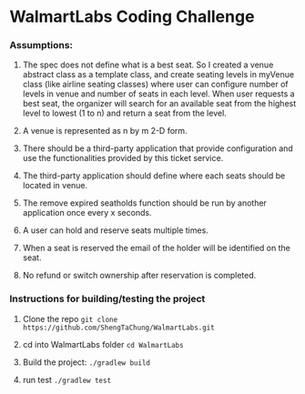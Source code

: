 # WalmartLabs Coding Challenge

### Assumptions:
1. The spec does not define what is a best seat. So I created a venue abstract class as a template class, and create seating levels in myVenue class (like airline seating classes) where user can configure number of levels in venue and number of seats in each level. When user requests a best seat, the organizer will search for an available seat from the highest level to lowest (1 to n) and return a seat from the level.

2. A venue is represented as n by m 2-D form.

3. There should be a third-party application that provide configuration and use the functionalities provided by this ticket service.

4. The third-party application should define where each seats should be located in venue.

5. The remove expired seatholds function should be run by another application once every x seconds.

6. A user can hold and reserve seats multiple times.

7. When a seat is reserved the email of the holder will be identified on the seat.

8. No refund or switch ownership after reservation is completed.


### Instructions for building/testing the project
1. Clone the repo
`git clone https://github.com/ShengTaChung/WalmartLabs.git`

2. cd into WalmartLabs folder
`cd WalmartLabs`

3. Build the project:
`./gradlew build`

4. run test
`./gradlew test`

